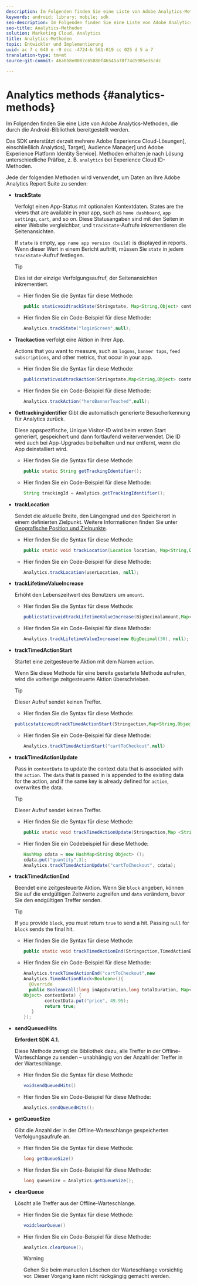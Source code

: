 ```yaml
---
description: Im Folgenden finden Sie eine Liste von Adobe Analytics-Methoden, die durch die Android-Bibliothek bereitgestellt werden.
keywords: android; library; mobile; sdk
seo-description: Im Folgenden finden Sie eine Liste von Adobe Analytics-Methoden, die durch die Android-Bibliothek bereitgestellt werden.
seo-title: Analytics-Methoden
solution: Marketing Cloud, Analytics
title: Analytics-Methoden
topic: Entwickler und Implementierung
uuid: ac 7 c 640 e -9 dcc -4724-b 561-019 cc 025 d 5 a 7
translation-type: tm+mt
source-git-commit: 46a0b8e0087c65880f46545a78f74d5985e36cdc

---
```



# Analytics methods {#analytics-methods}

Im Folgenden finden Sie eine Liste von Adobe Analytics-Methoden, die durch die Android-Bibliothek bereitgestellt werden.

Das SDK unterstützt derzeit mehrere Adobe Experience Cloud-Lösungen], einschließlich Analytics], Target], Audience Manager] und Adobe Experience Platform Identity Service]. Methoden erhalten je nach Lösung unterschiedliche Präfixe, z. B. `analytics` bei Experience Cloud ID-Methoden.

Jede der folgenden Methoden wird verwendet, um Daten an Ihre Adobe Analytics Report Suite zu senden:

* **trackState**

   Verfolgt einen App-Status mit optionalen Kontextdaten. States are the views that are available in your app, such as `home dashboard`, `app settings`, `cart`, and so on. Diese Statusangaben sind mit den Seiten in einer Website vergleichbar, und `trackState`-Aufrufe inkrementieren die Seitenansichten.

   If `state` is empty, `app name app version (build)` is displayed in reports. Wenn dieser Wert in einem Bericht auftritt, müssen Sie `state` in jedem `trackState`-Aufruf festlegen.

   >[!TIP]
   >
   >Dies ist der einzige Verfolgungsaufruf, der Seitenansichten inkrementiert.

   * Hier finden Sie die Syntax für diese Methode:

      ```java
      public staticvoidtrackState(Stringstate, Map<String,Object> contextData);
      ```

   * Hier finden Sie ein Code-Beispiel für diese Methode:

      ```java
      Analytics.trackState("loginScreen",null);
      ```

* **Trackaction**
verfolgt eine Aktion in Ihrer App.

   Actions that you want to measure, such as `logons`, `banner taps`, `feed subscriptions`, and other metrics, that occur in your app.

   * Hier finden Sie die Syntax für diese Methode:

      ```java
      publicstaticvoidtrackAction(Stringstate,Map<String,Object> contextData);
      ```

   * Hier finden Sie ein Code-Beispiel für diese Methode:

      ```java
      Analytics.trackAction("heroBannerTouched",null);
      ```

* **Gettrackingidentifier**
Gibt die automatisch generierte Besucherkennung für Analytics zurück.

   Diese appspezifische, Unique Visitor-ID wird beim ersten Start generiert, gespeichert und dann fortlaufend weiterverwendet. Die ID wird auch bei App-Upgrades beibehalten und nur entfernt, wenn die App deinstalliert wird.

   * Hier finden Sie die Syntax für diese Methode:

      ```java
      public static String getTrackingIdentifier(); 
      ```

   * Hier finden Sie ein Code-Beispiel für diese Methode:

      ```java
      String trackingId = Analytics.getTrackingIdentifier(); 
      ```

* **trackLocation**

   Sendet die aktuelle Breite, den Längengrad und den Speicherort in einem definierten Zielpunkt. Weitere Informationen finden Sie unter [Geografische Position und Zielpunkte](/help/android/location/geo-poi.md).

   * Hier finden Sie die Syntax für diese Methode:

      ```java
      public static void trackLocation(Location location, Map<String,Object> contextData); 
      ```

   * Hier finden Sie ein Code-Beispiel für diese Methode:

      ```java
      Analytics.trackLocation(userLocation, null);
      ```

* **trackLifetime&#x200B;ValueIncrease**

   Erhöht den Lebenszeitwert des Benutzers um `amount`.

   * Hier finden Sie die Syntax für diese Methode:

      ```java
      publicstaticvoidtrackLifetimeValueIncrease(BigDecimalamount,Map<String,Object>contextData);
      ```

   * Hier finden Sie ein Code-Beispiel für diese Methode:

      ```java
      Analytics.trackLifetimeValueIncrease(new BigDecimal(30), null);
      ```

* **trackTimed&#x200B;ActionStart**

   Startet eine zeitgesteuerte Aktion mit dem Namen `action`.

   Wenn Sie diese Methode für eine bereits gestartete Methode aufrufen, wird die vorherige zeitgesteuerte Aktion überschrieben.

   >[!TIP]
   >
   >Dieser Aufruf sendet keinen Treffer.

   * Hier finden Sie die Syntax für diese Methode:

   ```java
   publicstaticvoidtrackTimedActionStart(Stringaction,Map<String,Object>contextData);
   ```

   * Hier finden Sie ein Code-Beispiel für diese Methode:

      ```java
      Analytics.trackTimedActionStart("cartToCheckout",null)
      ```


* **trackTimed&#x200B;ActionUpdate**

   Pass in `contextData` to update the context data that is associated with the `action`. The `data` that is passed in is appended to the existing data for the action, and if the same key is already defined for `action`, overwrites the data.

   >[!TIP]
   >
   >Dieser Aufruf sendet keinen Treffer.

   * Hier finden Sie die Syntax für diese Methode:

      ```java
      public static void trackTimedActionUpdate(Stringaction,Map <String,Object> contextData); 
      ```

   * Hier finden Sie ein Codebeispiel für diese Methode:

      ```java
      HashMap cdata = new HashMap<String Object> (); 
      cdata.put("quantity",3); 
      Analytics.trackTimedActionUpdate("cartToCheckout", cdata);
      ```

* **trackTimed&#x200B;ActionEnd**

   Beendet eine zeitgesteuerte Aktion. Wenn Sie `block` angeben, können Sie auf die endgültigen Zeitwerte zugreifen und `data` verändern, bevor Sie den endgültigen Treffer senden.

   >[!TIP]
   >
   >If you provide `block`, you must return `true` to send a hit. Passing `null` for `block` sends the final hit.

   * Hier finden Sie die Syntax für diese Methode:

      ```java
      public static void trackTimedActionEnd(Stringaction,TimedActionBlock<Boolean> logic); 
      ```

   * Hier finden Sie ein Code-Beispiel für diese Methode:

      ```java
      Analytics.trackTimedActionEnd("cartToCheckout",new
      Analytics.TimedActionBlock<Boolean>(){
        @Override
        public Booleancall(long inAppDuration,long totalDuration, Map<String,
      Object> contextData) {
              contextData.put("price", 49.95);
              return true;
         }
      });
      ```

* **sendQueuedHits**

   **Erfordert SDK 4.1.**

   Diese Methode zwingt die Bibliothek dazu, alle Treffer in der Offline-Warteschlange zu senden – unabhängig von der Anzahl der Treffer in der Warteschlange.

   * Hier finden Sie die Syntax für diese Methode:

      ```java
      voidsendQueuedHits()
      ```

   * Hier finden Sie ein Code-Beispiel für diese Methode:

      ```java
      Analytics.sendQueuedHits();
      ```

* **getQueueSize**

   Gibt die Anzahl der in der Offline-Warteschlange gespeicherten Verfolgungsaufrufe an.

   * Hier finden Sie die Syntax für diese Methode:

      ```java
      long getQueueSize()
      ```

   * Hier finden Sie ein Code-Beispiel für diese Methode:

      ```java
      long queueSize = Analytics.getQueueSize(); 
      ```

* **clearQueue**

   Löscht alle Treffer aus der Offline-Warteschlange.

   * Hier finden Sie die Syntax für diese Methode:

      ```java
      voidclearQueue()
      ```

   * Hier finden Sie ein Code-Beispiel für diese Methode:

      ```java
      Analytics.clearQueue();
      ```

      >[!WARNING]
      >
      > Gehen Sie beim manuellen Löschen der Warteschlange vorsichtig vor. Dieser Vorgang kann nicht rückgängig gemacht werden.